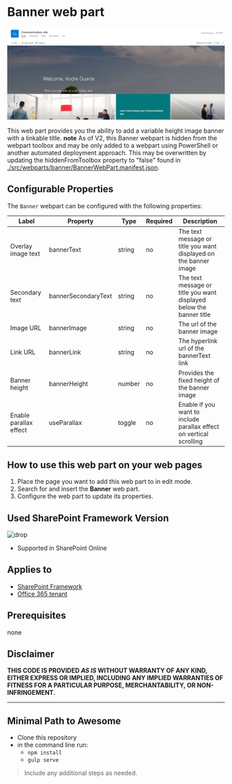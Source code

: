 # Banner web part

![banner](images/banner.png)

This web part provides you the ability to add a variable height image banner with a linkable title.
**note** As of V2, this Banner webpart is hidden from the webpart toolbox and may be only added to a webpart using PowerShell or another automated deployment approach. This may be overwritten by updating the hiddenFromToolbox property to "false" found in [./src/webparts/banner/BannerWebPart.manifest.json](./src/webparts/banner/BannerWebPart.manifest.json).


## Configurable Properties

The `Banner` webpart can be configured with the following properties:

| Label | Property | Type | Required | Description |
| ---- | ---- | ---- | ---- | ---- |
| Overlay image text | bannerText | string | no | The text message or title you want displayed on the banner image |
| Secondary text | bannerSecondaryText | string | no | The text message or title you want displayed below the banner title |
| Image URL | bannerImage | string | no | The url of the banner image |
| Link URL | bannerLink | string | no | The hyperlink url of the bannerText link |
| Banner height | bannerHeight | number | no | Provides the fixed height of the banner image |
| Enable parallax effect | useParallax | toggle | no | Enable if you want to include parallax effect on vertical scrolling |

## How to use this web part on your web pages

1. Place the page you want to add this web part to in edit mode.
2. Search for and insert the **Banner** web part.
3. Configure the web part to update its properties.

## Used SharePoint Framework Version

![drop](https://img.shields.io/badge/version-1.16.1-green.svg)

* Supported in SharePoint Online

## Applies to

* [SharePoint Framework](https://learn.microsoft.com/en-us/sharepoint/dev/spfx/sharepoint-framework-overview)
* [Office 365 tenant](https://learn.microsoft.com/en-us/sharepoint/dev/spfx/set-up-your-development-environment)

## Prerequisites

none

## Disclaimer

**THIS CODE IS PROVIDED *AS IS* WITHOUT WARRANTY OF ANY KIND, EITHER EXPRESS OR IMPLIED, INCLUDING ANY IMPLIED WARRANTIES OF FITNESS FOR A PARTICULAR PURPOSE, MERCHANTABILITY, OR NON-INFRINGEMENT.**

---

## Minimal Path to Awesome

* Clone this repository
* in the command line run:
  * `npm install`
  * `gulp serve`

> Include any additional steps as needed.
